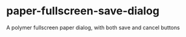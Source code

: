 # paper-fullscreen-save-dialog
A polymer fullscreen paper dialog, with both save and cancel buttons
